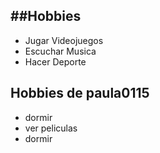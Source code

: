 ##Hobbies
--------------------
*  Jugar Videojuegos
*  Escuchar Musica
*  Hacer Deporte


## Hobbies de paula0115

* dormir
* ver peliculas
* dormir
  
